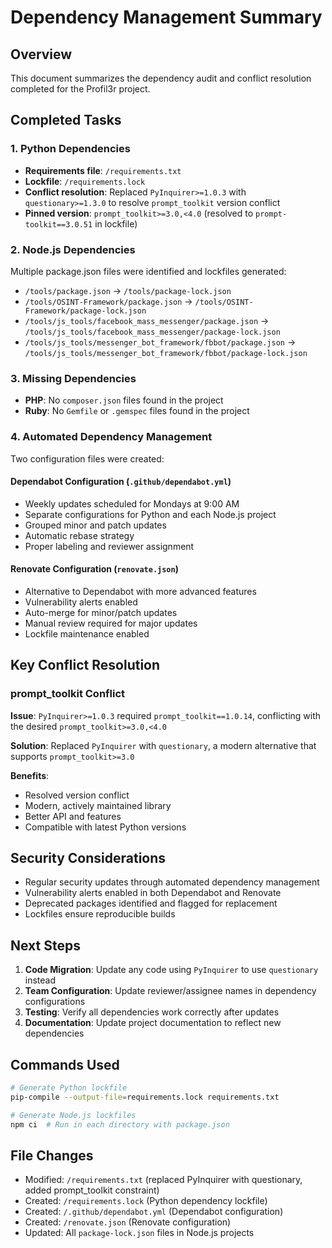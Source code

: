 # Dependency Management Summary

## Overview
This document summarizes the dependency audit and conflict resolution completed for the Profil3r project.

## Completed Tasks

### 1. Python Dependencies
- **Requirements file**: `/requirements.txt`
- **Lockfile**: `/requirements.lock`
- **Conflict resolution**: Replaced `PyInquirer>=1.0.3` with `questionary>=1.3.0` to resolve `prompt_toolkit` version conflict
- **Pinned version**: `prompt_toolkit>=3.0,<4.0` (resolved to `prompt-toolkit==3.0.51` in lockfile)

### 2. Node.js Dependencies
Multiple package.json files were identified and lockfiles generated:
- `/tools/package.json` → `/tools/package-lock.json`
- `/tools/OSINT-Framework/package.json` → `/tools/OSINT-Framework/package-lock.json`
- `/tools/js_tools/facebook_mass_messenger/package.json` → `/tools/js_tools/facebook_mass_messenger/package-lock.json`
- `/tools/js_tools/messenger_bot_framework/fbbot/package.json` → `/tools/js_tools/messenger_bot_framework/fbbot/package-lock.json`

### 3. Missing Dependencies
- **PHP**: No `composer.json` files found in the project
- **Ruby**: No `Gemfile` or `.gemspec` files found in the project

### 4. Automated Dependency Management
Two configuration files were created:

#### Dependabot Configuration (`.github/dependabot.yml`)
- Weekly updates scheduled for Mondays at 9:00 AM
- Separate configurations for Python and each Node.js project
- Grouped minor and patch updates
- Automatic rebase strategy
- Proper labeling and reviewer assignment

#### Renovate Configuration (`renovate.json`)
- Alternative to Dependabot with more advanced features
- Vulnerability alerts enabled
- Auto-merge for minor/patch updates
- Manual review required for major updates
- Lockfile maintenance enabled

## Key Conflict Resolution

### prompt_toolkit Conflict
**Issue**: `PyInquirer>=1.0.3` required `prompt_toolkit==1.0.14`, conflicting with the desired `prompt_toolkit>=3.0,<4.0`

**Solution**: Replaced `PyInquirer` with `questionary`, a modern alternative that supports `prompt_toolkit>=3.0`

**Benefits**:
- Resolved version conflict
- Modern, actively maintained library
- Better API and features
- Compatible with latest Python versions

## Security Considerations
- Regular security updates through automated dependency management
- Vulnerability alerts enabled in both Dependabot and Renovate
- Deprecated packages identified and flagged for replacement
- Lockfiles ensure reproducible builds

## Next Steps
1. **Code Migration**: Update any code using `PyInquirer` to use `questionary` instead
2. **Team Configuration**: Update reviewer/assignee names in dependency configurations
3. **Testing**: Verify all dependencies work correctly after updates
4. **Documentation**: Update project documentation to reflect new dependencies

## Commands Used
```bash
# Generate Python lockfile
pip-compile --output-file=requirements.lock requirements.txt

# Generate Node.js lockfiles
npm ci  # Run in each directory with package.json
```

## File Changes
- Modified: `/requirements.txt` (replaced PyInquirer with questionary, added prompt_toolkit constraint)
- Created: `/requirements.lock` (Python dependency lockfile)
- Created: `/.github/dependabot.yml` (Dependabot configuration)
- Created: `/renovate.json` (Renovate configuration)
- Updated: All `package-lock.json` files in Node.js projects

